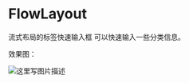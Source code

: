 # FlowLayout
流式布局的标签快速输入框
可以快速输入一些分类信息。

效果图：

![这里写图片描述](http://fanrunqi.github.io/images/FlowLayout/1.gif)
